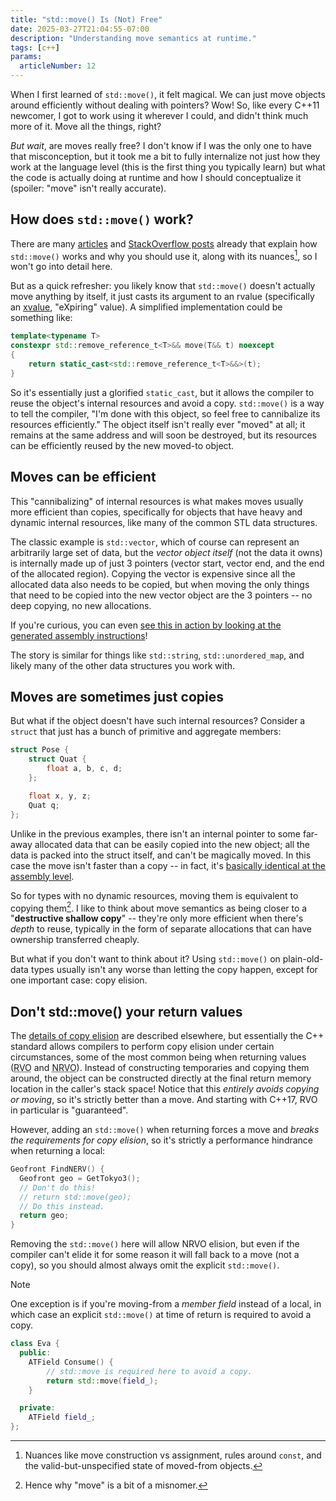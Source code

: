```yaml
---
title: "std::move() Is (Not) Free"
date: 2025-03-27T21:04:55-07:00
description: "Understanding move semantics at runtime."
tags: [c++]
params:
  articleNumber: 12
---
```


When I first learned of `std::move()`, it felt magical. We can just move objects
around efficiently without dealing with pointers? Wow! So, like every C++11
newcomer, I got to work using it wherever I could, and didn't think much more of
it. Move all the things, right?

_But wait_, are moves really free? I don't know if I was the only one to have
that misconception, but it took me a bit to fully internalize not just how they
work at the language level (this is the first thing you typically learn) but
what the code is actually doing at runtime and how I should conceptualize it
(spoiler: "move" isn't really accurate).

## How does `std::move()` work?

There are many [articles](https://abseil.io/tips/77) and
[StackOverflow posts](https://stackoverflow.com/a/27026280) already that explain
how `std::move()` works and why you should use it, along with its nuances[^1],
so I won't go into detail here.

[^1]:
    Nuances like move construction vs assignment, rules around `const`, and the
    valid-but-unspecified state of moved-from objects.

But as a quick refresher: you likely know that `std::move()` doesn't actually
move anything by itself, it just casts its argument to an rvalue (specifically
an [xvalue](https://en.cppreference.com/w/cpp/language/value_category),
"eXpiring" value). A simplified implementation could be something like:

```c++
template<typename T>
constexpr std::remove_reference_t<T>&& move(T&& t) noexcept
{
    return static_cast<std::remove_reference_t<T>&&>(t);
}
```

So it's essentially just a glorified `static_cast`, but it allows the compiler
to reuse the object's internal resources and avoid a copy. `std::move()` is a
way to tell the compiler, "I'm done with this object, so feel free to
cannibalize its resources efficiently." The object itself isn't really ever
"moved" at all; it remains at the same address and will soon be destroyed, but
its resources can be efficiently reused by the new moved-to object.

## Moves can be efficient

This "cannibalizing" of internal resources is what makes moves usually more
efficient than copies, specifically for objects that have heavy and dynamic
internal resources, like many of the common STL data structures.

The classic example is `std::vector`, which of course can represent an
arbitrarily large set of data, but the _vector object itself_ (not the data it
owns) is internally made up of just 3 pointers (vector start, vector end, and
the end of the allocated region). Copying the vector is expensive since all the
allocated data also needs to be copied, but when moving the only things that
need to be copied into the new vector object are the 3 pointers -- no deep
copying, no new allocations.

If you're curious, you can even
[see this in action by looking at the generated assembly instructions](https://godbolt.org/z/vqroo3Pj6)!

The story is similar for things like `std::string`, `std::unordered_map`, and
likely many of the other data structures you work with.

## Moves are sometimes just copies

But what if the object doesn't have such internal resources? Consider a `struct`
that just has a bunch of primitive and aggregate members:

```c++
struct Pose {
    struct Quat {
        float a, b, c, d;
    };

    float x, y, z;
    Quat q;
};
```

Unlike in the previous examples, there isn't an internal pointer to some
far-away allocated data that can be easily copied into the new object; all the
data is packed into the struct itself, and can't be magically moved. In this
case the move isn't faster than a copy -- in fact, it's
[basically identical at the assembly level](https://godbolt.org/z/Y1xs5v7xc).

So for types with no dynamic resources, moving them is equivalent to copying
them[^2]. I like to think about move semantics as being closer to a
"**destructive shallow copy**" -- they're only more efficient when there's
_depth_ to reuse, typically in the form of separate allocations that can have
ownership transferred cheaply.

[^2]: Hence why "move" is a bit of a misnomer.

But what if you don't want to think about it? Using `std::move()` on
plain-old-data types usually isn't any worse than letting the copy happen,
except for one important case: copy elision.

## Don't std::move() your return values

The
[details of copy elision](https://stackoverflow.com/questions/12953127/what-are-copy-elision-and-return-value-optimization)
are described elsewhere, but essentially the C++ standard allows compilers to
perform copy elision under certain circumstances, some of the most common being
when returning values (<abbr title="Return Value Optimization">RVO</abbr> and
<abbr title="Named Return Value Optimization">NRVO</abbr>). Instead of
constructing temporaries and copying them around, the object can be constructed
directly at the final return memory location in the caller's stack space! Notice
that this _entirely avoids copying or moving_, so it's strictly better than a
move. And starting with C++17, RVO in particular is "guaranteed".

However, adding an `std::move()` when returning forces a move and _breaks the
requirements for copy elision_, so it's strictly a performance hindrance when
returning a local:

```c++
Geofront FindNERV() {
  Geofront geo = GetTokyo3();
  // Don't do this!
  // return std::move(geo);
  // Do this instead.
  return geo;
}
```

Removing the `std::move()` here will allow NRVO elision, but even if the
compiler can't elide it for some reason it will fall back to a move (not a
copy), so you should almost always omit the explicit `std::move()`.

> [!NOTE]
>
> One exception is if you're moving-from a _member field_ instead of a local, in
> which case an explicit `std::move()` at time of return is required to avoid a
> copy.
>
> ```c++
> class Eva {
>   public:
>     ATField Consume() {
>         // std::move is required here to avoid a copy.
>         return std::move(field_);
>     }
>
>   private:
>     ATField field_;
> };
> ```

